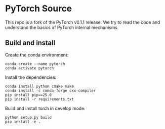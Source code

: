 # PyTorch Source


This repo is a fork of the PyTorch v0.1.1 release.
We try to read the code and understand the basics of PyTorch internal mechanisms.

## Build and install

Create the conda environment:

```shell
conda create --name pytorch
conda activate pytorch
```

Install the dependencies:

```shell
conda install python cmake make
conda install -c conda-forge cxx-compiler
pip install pip==25.0
pip install -r requirements.txt
```

Build and install torch in develop mode:

```shell
python setup.py build
pip install -e .
```

